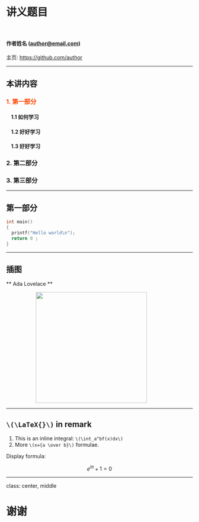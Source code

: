 

# 讲义题目

&nbsp;
&nbsp;

#### 作者姓名 (author@email.com)  

主页: https://github.com/author

---

## 本讲内容

### <font color="orangered">1. 第一部分</font>

#### &nbsp; &nbsp; 1.1 如何学习
#### &nbsp; &nbsp; 1.2 好好学习
#### &nbsp; &nbsp; 1.3 好好学习

### 2. 第二部分

### 3. 第三部分

---

## 第一部分

```c
int main()
{
  printf("Hello world\n");
  return 0 ;
}
```

---

## 插图

** Ada Lovelace **

<img src="https://upload.wikimedia.org/wikipedia/commons/9/95/Ada_Lovelace_color.svg" width=300 style="margin: 0px 80px">

---

## `\(\LaTeX{}\)` in remark


1. This is an inline integral: `\(\int_a^bf(x)dx\)`
2. More `\(x={a \over b}\)` formulae.

Display formula:

$$e^{i\pi} + 1 = 0$$

---

class: center, middle

# 谢谢
